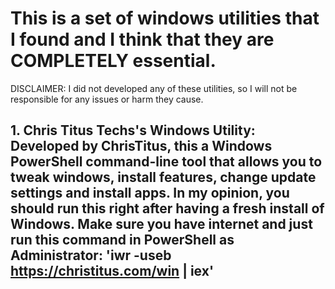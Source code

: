 # This is a set of windows utilities that I found and I think that they are COMPLETELY essential. 

DISCLAIMER: I did not developed any of these utilities, so I will not be responsible for any issues or harm they cause.

## 1. Chris Titus Techs's Windows Utility: Developed by ChrisTitus, this a Windows PowerShell command-line tool that allows you to tweak windows, install features, change update settings and install apps. In my opinion, you should run this right after having a fresh install of Windows. Make sure you have internet and just run this command in PowerShell as Administrator: 'iwr -useb https://christitus.com/win | iex'
